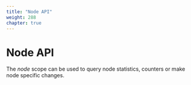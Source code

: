 ```yaml
---
title: "Node API"
weight: 288
chapter: true
---
```


# Node API

The *node* scope can be used to query node statistics, counters or make
node specific changes.
